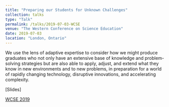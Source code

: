 ```yaml
---
title: "Preparing our Students for Unknown Challenges"
collection: talks
type: "Talk"
permalink: /talks/2019-07-03-WCSE
venue: "The Western Conference on Science Education"
date: 2019-07-03
location: "London, Ontario"
---
```


We use the lens of adaptive expertise to consider how we might produce graduates who not only have an extensive base of knowledge and problem-solving strategies but are also able to apply, adjust, and extend what they know in new environments and to new problems, in preparation for a world of rapidly changing technology, disruptive innovations, and accelerating complexity.

[Slides]

[WCSE 2019](http://www.thewesternconference.ca)
